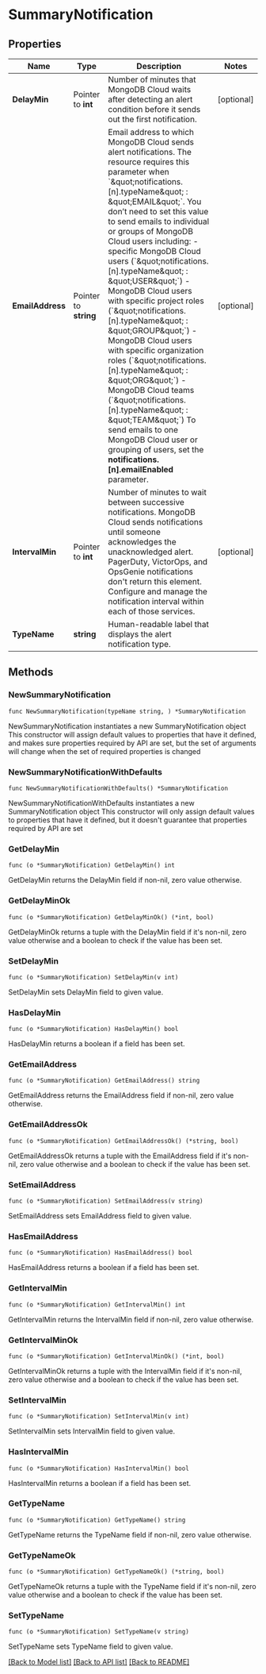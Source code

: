 # SummaryNotification

## Properties

Name | Type | Description | Notes
------------ | ------------- | ------------- | -------------
**DelayMin** | Pointer to **int** | Number of minutes that MongoDB Cloud waits after detecting an alert condition before it sends out the first notification. | [optional] 
**EmailAddress** | Pointer to **string** | Email address to which MongoDB Cloud sends alert notifications. The resource requires this parameter when &#x60;\&quot;notifications.[n].typeName\&quot; : \&quot;EMAIL\&quot;&#x60;. You don’t need to set this value to send emails to individual or groups of MongoDB Cloud users including:  - specific MongoDB Cloud users (&#x60;\&quot;notifications.[n].typeName\&quot; : \&quot;USER\&quot;&#x60;) - MongoDB Cloud users with specific project roles (&#x60;\&quot;notifications.[n].typeName\&quot; : \&quot;GROUP\&quot;&#x60;) - MongoDB Cloud users with specific organization roles (&#x60;\&quot;notifications.[n].typeName\&quot; : \&quot;ORG\&quot;&#x60;) - MongoDB Cloud teams (&#x60;\&quot;notifications.[n].typeName\&quot; : \&quot;TEAM\&quot;&#x60;)  To send emails to one MongoDB Cloud user or grouping of users, set the **notifications.[n].emailEnabled** parameter. | [optional] 
**IntervalMin** | Pointer to **int** | Number of minutes to wait between successive notifications. MongoDB Cloud sends notifications until someone acknowledges the unacknowledged alert.  PagerDuty, VictorOps, and OpsGenie notifications don&#39;t return this element. Configure and manage the notification interval within each of those services. | [optional] 
**TypeName** | **string** | Human-readable label that displays the alert notification type. | 

## Methods

### NewSummaryNotification

`func NewSummaryNotification(typeName string, ) *SummaryNotification`

NewSummaryNotification instantiates a new SummaryNotification object
This constructor will assign default values to properties that have it defined,
and makes sure properties required by API are set, but the set of arguments
will change when the set of required properties is changed

### NewSummaryNotificationWithDefaults

`func NewSummaryNotificationWithDefaults() *SummaryNotification`

NewSummaryNotificationWithDefaults instantiates a new SummaryNotification object
This constructor will only assign default values to properties that have it defined,
but it doesn't guarantee that properties required by API are set

### GetDelayMin

`func (o *SummaryNotification) GetDelayMin() int`

GetDelayMin returns the DelayMin field if non-nil, zero value otherwise.

### GetDelayMinOk

`func (o *SummaryNotification) GetDelayMinOk() (*int, bool)`

GetDelayMinOk returns a tuple with the DelayMin field if it's non-nil, zero value otherwise
and a boolean to check if the value has been set.

### SetDelayMin

`func (o *SummaryNotification) SetDelayMin(v int)`

SetDelayMin sets DelayMin field to given value.

### HasDelayMin

`func (o *SummaryNotification) HasDelayMin() bool`

HasDelayMin returns a boolean if a field has been set.

### GetEmailAddress

`func (o *SummaryNotification) GetEmailAddress() string`

GetEmailAddress returns the EmailAddress field if non-nil, zero value otherwise.

### GetEmailAddressOk

`func (o *SummaryNotification) GetEmailAddressOk() (*string, bool)`

GetEmailAddressOk returns a tuple with the EmailAddress field if it's non-nil, zero value otherwise
and a boolean to check if the value has been set.

### SetEmailAddress

`func (o *SummaryNotification) SetEmailAddress(v string)`

SetEmailAddress sets EmailAddress field to given value.

### HasEmailAddress

`func (o *SummaryNotification) HasEmailAddress() bool`

HasEmailAddress returns a boolean if a field has been set.

### GetIntervalMin

`func (o *SummaryNotification) GetIntervalMin() int`

GetIntervalMin returns the IntervalMin field if non-nil, zero value otherwise.

### GetIntervalMinOk

`func (o *SummaryNotification) GetIntervalMinOk() (*int, bool)`

GetIntervalMinOk returns a tuple with the IntervalMin field if it's non-nil, zero value otherwise
and a boolean to check if the value has been set.

### SetIntervalMin

`func (o *SummaryNotification) SetIntervalMin(v int)`

SetIntervalMin sets IntervalMin field to given value.

### HasIntervalMin

`func (o *SummaryNotification) HasIntervalMin() bool`

HasIntervalMin returns a boolean if a field has been set.

### GetTypeName

`func (o *SummaryNotification) GetTypeName() string`

GetTypeName returns the TypeName field if non-nil, zero value otherwise.

### GetTypeNameOk

`func (o *SummaryNotification) GetTypeNameOk() (*string, bool)`

GetTypeNameOk returns a tuple with the TypeName field if it's non-nil, zero value otherwise
and a boolean to check if the value has been set.

### SetTypeName

`func (o *SummaryNotification) SetTypeName(v string)`

SetTypeName sets TypeName field to given value.



[[Back to Model list]](../README.md#documentation-for-models) [[Back to API list]](../README.md#documentation-for-api-endpoints) [[Back to README]](../README.md)


